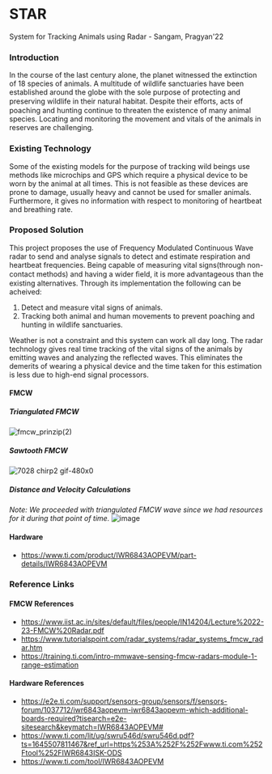# STAR
System for Tracking Animals using Radar - Sangam, Pragyan'22

### Introduction
In the course of the last century alone, the planet witnessed the extinction of 18 species of animals. A multitude of wildlife sanctuaries have been established around the globe with the sole purpose of protecting and preserving wildlife in their natural habitat. Despite their eﬀorts, acts of poaching and hunting continue to threaten the existence of many animal species. Locating and monitoring the movement and vitals of the animals in reserves are challenging. 

### Existing Technology
Some of the existing models for the purpose of tracking wild beings use methods like microchips and GPS which require a physical device to be worn by the animal at all times. This is not feasible as these devices are prone to damage, usually heavy and cannot be used for smaller animals. Furthermore, it gives no information with respect to monitoring of heartbeat and breathing rate.

### Proposed Solution
This project proposes the use of Frequency Modulated Continuous Wave radar to send and analyse signals to detect and estimate respiration and heartbeat frequencies. Being capable of measuring vital signs(through non-contact methods) and having a wider ﬁeld, it is more advantageous than the existing alternatives. Through its implementation the following can be acheived:

  1. Detect and measure vital signs of animals.
  2. Tracking both animal and human movements to prevent poaching and hunting in wildlife sanctuaries.

Weather is not a constraint and this system can work all day long. The radar technology gives real time tracking of the vital signs of the animals by emitting waves and analyzing the reflected waves. This eliminates the demerits of wearing a physical device and the time taken for this estimation is less due to high-end signal processors.

#### FMCW 

##### Triangulated FMCW
![fmcw_prinzip(2)](https://user-images.githubusercontent.com/83502978/179925186-79d7870a-0c61-42b2-a17a-f8900c74a2b1.png)

##### Sawtooth FMCW
![7028 chirp2 gif-480x0](https://user-images.githubusercontent.com/83502978/179922845-af3ce434-1fb9-4b69-a0c6-ca684d457351.png)

##### Distance and Velocity Calculations
_Note: We proceeded with triangulated FMCW wave since we had resources for it during that point of time._
![image](https://user-images.githubusercontent.com/83502978/181252806-a2399673-33e2-4776-926b-03557532cede.png)


#### Hardware
* https://www.ti.com/product/IWR6843AOPEVM/part-details/IWR6843AOPEVM

### Reference Links
#### FMCW References
* https://www.iist.ac.in/sites/default/files/people/IN14204/Lecture%2022-23-FMCW%20Radar.pdf
* https://www.tutorialspoint.com/radar_systems/radar_systems_fmcw_radar.htm
* https://training.ti.com/intro-mmwave-sensing-fmcw-radars-module-1-range-estimation
#### Hardware References
* https://e2e.ti.com/support/sensors-group/sensors/f/sensors-forum/1037712/iwr6843aopevm-iwr6843aopevm-which-additional-boards-required?tisearch=e2e-sitesearch&keymatch=IWR6843AOPEVM#
* https://www.ti.com/lit/ug/swru546d/swru546d.pdf?ts=1645507811467&ref_url=https%253A%252F%252Fwww.ti.com%252Ftool%252FIWR6843ISK-ODS
* https://www.ti.com/tool/IWR6843AOPEVM



